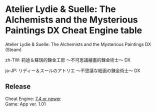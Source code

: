 # Atelier Lydie & Suelle: The Alchemists and the Mysterious Paintings DX Cheat Engine table  
Atelier Lydie & Suelle: The Alchemists and the Mysterious Paintings DX (Steam)

 zh-TW: 莉迪＆蘇瑞的鍊金工房 ～不可思議繪畫的鍊金術士～ DX
 
 ja-JP: リディー＆スールのアトリエ ～不思議な絵画の錬金術士～ DX

## Release
Cheat Engine: [7.4 or newer](https://github.com/cheat-engine/cheat-engine/releases)  
Game: App ver. 1.01